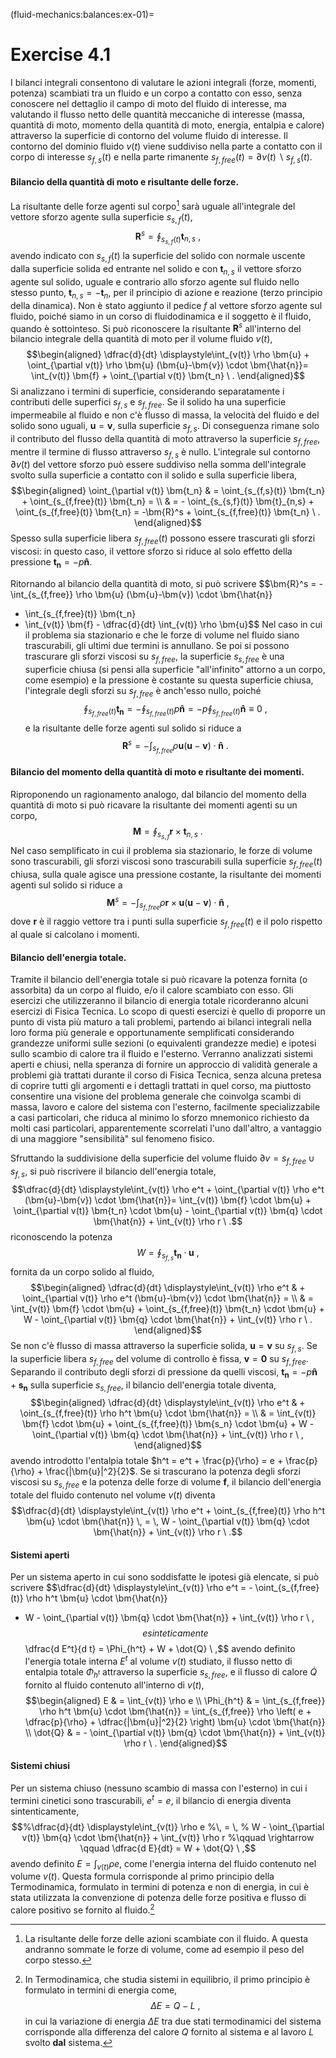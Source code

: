(fluid-mechanics:balances:ex-01)=
# Exercise 4.1


I bilanci integrali consentono di valutare le azioni integrali (forze,
momenti, potenza) scambiati tra un fluido e un corpo a contatto con
esso, senza conoscere nel dettaglio il campo di moto del fluido di
interesse, ma valutando il flusso netto delle quantità meccaniche di
interesse (massa, quantità di moto, momento della quantità di moto,
energia, entalpia e calore) attraverso la superficie di contorno del
volume fluido di interesse. Il contorno del dominio fluido $v(t)$ viene
suddiviso nella parte a contatto con il corpo di interesse $s_{f,s}(t)$
e nella parte rimanente
$s_{f,free}(t) = \partial v(t) \backslash s_{f,s}(t)$.

#### Bilancio della quantità di moto e risultante delle forze.

La risultante delle forze agenti sul corpo[^1] sarà uguale all'integrale
del vettore sforzo agente sulla superficie $s_{s,f}(t)$,
$$\bm{R}^s = \oint_{s_{s,f}(t)} \bm{t}_{n,s} \ ,$$ avendo indicato con
$s_{s,f}(t)$ la superficie del solido con normale uscente dalla
superficie solida ed entrante nel solido e con $\bm{t}_{n,s}$ il vettore
sforzo agente sul solido, uguale e contrario allo sforzo agente sul
fluido nello stesso punto, $\bm{t}_{n,s} = - \bm{t}_n$, per il principio
di azione e reazione (terzo principio della dinamica). Non è stato
aggiunto il pedice $f$ al vettore sforzo agente sul fluido, poiché siamo
in un corso di fluidodinamica e il soggetto è il fluido, quando è
sottointeso. Si può riconoscere la risultante $\bm{R}^s$ all'interno del
bilancio integrale della quantità di moto per il volume fluido $v(t)$,
$$\begin{aligned}
 \dfrac{d}{dt} \displaystyle\int_{v(t)} \rho \bm{u} + \oint_{\partial v(t)} \rho \bm{u} (\bm{u}-\bm{v}) \cdot \bm{\hat{n}}= \int_{v(t)} \bm{f} + \oint_{\partial v(t)} \bm{t_n} \ .
\end{aligned}$$ Si analizzano i termini di superficie, considerando
separatamente i contributi delle superfici $s_{f,s}$ e $s_{f,free}$. Se
il solido ha una superficie impermeabile al fluido e non c'è flusso di
massa, la velocità del fluido e del solido sono uguali,
$\bm{u} = \bm{v}$, sulla superficie $s_{f,s}$. Di conseguenza rimane
solo il contributo del flusso della quantità di moto attraverso la
superficie $s_{f,free}$, mentre il termine di flusso attraverso
$s_{f,s}$ è nullo. L'integrale sul contorno $\partial v(t)$ del vettore
sforzo può essere suddiviso nella somma dell'integrale svolto sulla
superficie a contatto con il solido e sulla superficie libera,
$$\begin{aligned}
 \oint_{\partial v(t)} \bm{t_n} & = 
 \oint_{s_{f,s}(t)} \bm{t_n} + \oint_{s_{f,free}(t)} \bm{t_n} = \\
 & = - \oint_{s_{s,f}(t)} \bm{t}_{n,s} + \oint_{s_{f,free}(t)} \bm{t_n} =
 -\bm{R}^s + \oint_{s_{f,free}(t)} \bm{t_n} \ .
\end{aligned}$$ Spesso sulla superficie libera $s_{f,free}(t)$ possono
essere trascurati gli sforzi viscosi: in questo caso, il vettore sforzo
si riduce al solo effetto della pressione $\bm{t_n} = -p \bm{\hat{n}}$.

Ritornando al bilancio della quantità di moto, si può scrivere
$$\bm{R}^s = - \int_{s_{f,free}} \rho \bm{u} (\bm{u}-\bm{v}) \cdot \bm{\hat{n}}
 - \int_{s_{f,free}(t)} \bm{t_n}
 - \int_{v(t)} \bm{f} - \dfrac{d}{dt} \int_{v(t)} \rho \bm{u}$$ Nel caso
in cui il problema sia stazionario e che le forze di volume nel fluido
siano trascurabili, gli ultimi due termini is annullano. Se poi si
possono trascurare gli sforzi viscosi su $s_{f,free}$, la superficie
$s_{s,free}$ è una superficie chiusa (si pensi alla superficie
"all'infinito" attorno a un corpo, come esempio) e la pressione è
costante su questa superficie chiusa, l'integrale degli sforzi su
$s_{f,free}$ è anch'esso nullo, poiché
$$\oint_{s_{f,free}(t)} \bm{t_n} = - \oint_{s_{f,free}(t)} p \bm{\hat{n}} = - p \oint_{s_{f,free}(t)} \bm{\hat{n}} \equiv 0 \ ,$$
e la risultante delle forze agenti sul solido si riduce a
$$\bm{R}^s = - \int_{s_{f,free}} \rho \bm{u} (\bm{u}-\bm{v}) \cdot \bm{\hat{n}} \ .$$

#### Bilancio del momento della quantità di moto e risultante dei momenti.

Riproponendo un ragionamento analogo, dal bilancio del momento della
quantità di moto si può ricavare la risultante dei momenti agenti su un
corpo, $$\bm{M} = \oint_{s_{s,f}} \bm{r} \times \bm{t}_{n,s} \ .$$ Nel
caso semplificato in cui il problema sia stazionario, le forze di volume
sono trascurabili, gli sforzi viscosi sono trascurabili sulla superficie
$s_{f,free}(t)$ chiusa, sulla quale agisce una pressione costante, la
risultante dei momenti agenti sul solido si riduce a
$$\bm{M}^s = - \int_{s_{f,free}} \rho \bm{r} \times \bm{u} (\bm{u}-\bm{v}) \cdot \bm{\hat{n}} \ ,$$
dove $\bm{r}$ è il raggio vettore tra i punti sulla superficie
$s_{f,free}(t)$ e il polo rispetto al quale si calcolano i momenti.

#### Bilancio dell'energia totale.

Tramite il bilancio dell'energia totale si può ricavare la potenza
fornita (o assorbita) da un corpo al fluido, e/o il calore scambiato con
esso. Gli esercizi che utilizzeranno il bilancio di energia totale
ricorderanno alcuni esercizi di Fisica Tecnica. Lo scopo di questi
esercizi è quello di proporre un punto di vista più maturo a tali
problemi, partendo ai bilanci integrali nella loro forma più generale e
opportunamente semplificati considerando grandezze uniformi sulle
sezioni (o equivalenti grandezze medie) e ipotesi sullo scambio di
calore tra il fluido e l'esterno. Verranno analizzati sistemi aperti e
chiusi, nella speranza di fornire un approccio di validità generale a
problemi già trattati durante il corso di Fisica Tecnica, senza alcuna
pretesa di coprire tutti gli argomenti e i dettagli trattati in quel
corso, ma piuttosto consentire una visione del problema generale che
coinvolga scambi di massa, lavoro e calore del sistema con l'esterno,
facilmente specializzabile a casi particolari, che riduca al minimo lo
sforzo mnemonico richiesto da molti casi particolari, apparentemente
scorrelati l'uno dall'altro, a vantaggio di una maggiore "sensibilità"
sul fenomeno fisico.

Sfruttando la suddivisione della superficie del volume fluido
$\partial v = s_{f,free} \cup s_{f,s}$, si può riscrivere il bilancio
dell'energia totale,
$$\dfrac{d}{dt} \displaystyle\int_{v(t)} \rho e^t + \oint_{\partial v(t)} \rho e^t (\bm{u}-\bm{v}) \cdot \bm{\hat{n}}= \int_{v(t)} \bm{f} \cdot \bm{u} + \oint_{\partial v(t)} \bm{t_n} \cdot \bm{u} - \oint_{\partial v(t)} \bm{q} \cdot \bm{\hat{n}} + \int_{v(t)} \rho r \ .$$
riconoscendo la potenza
$$W = \oint_{s_{f,s}} \bm{t_n} \cdot \bm{u} \ ,$$ fornita da un corpo
solido al fluido, $$\begin{aligned}
 \dfrac{d}{dt} \displaystyle\int_{v(t)} \rho e^t & + \oint_{\partial v(t)} \rho e^t (\bm{u}-\bm{v}) \cdot \bm{\hat{n}} = \\
  & = \int_{v(t)} \bm{f} \cdot \bm{u} + \oint_{s_{f,free}(t)} \bm{t_n} \cdot \bm{u} + W - \oint_{\partial v(t)} \bm{q} \cdot \bm{\hat{n}} + \int_{v(t)} \rho r \ .
\end{aligned}$$ Se non c'è flusso di massa attraverso la superficie
solida, $\bm{u} = \bm{v}$ su $s_{f,s}$. Se la superficie libera
$s_{f,free}$ del volume di controllo è fissa, $\bm{v}= \bm{0}$ su
$s_{f,free}$. Separando il contributo degli sforzi di pressione da
quelli viscosi, $\bm{t_n} = -p\bm{\hat{n}} + \bm{s_n}$ sulla superficie
$s_{s,free}$, il bilancio dell'energia totale diventa, $$\begin{aligned}
 \dfrac{d}{dt} \displaystyle\int_{v(t)} \rho e^t & + \oint_{s_{f,free}(t)} \rho h^t \bm{u} \cdot \bm{\hat{n}} = \\
  & = \int_{v(t)} \bm{f} \cdot \bm{u} + \oint_{s_{f,free}(t)} \bm{s_n} \cdot \bm{u} + W - \oint_{\partial v(t)} \bm{q} \cdot \bm{\hat{n}} + \int_{v(t)} \rho r \ ,
\end{aligned}$$ avendo introdotto l'entalpia totale
$h^t = e^t + \frac{p}{\rho} = e + \frac{p}{\rho} + \frac{|\bm{u}|^2}{2}$.
Se si trascurano la potenza degli sforzi viscosi su $s_{s,free}$ e la
potenza delle forze di volume $\bm{f}$, il bilancio dell'energia totale
del fluido contenuto nel volume $v(t)$ diventa
$$\dfrac{d}{dt} \displaystyle\int_{v(t)} \rho e^t + \oint_{s_{f,free}(t)} \rho h^t \bm{u} \cdot \bm{\hat{n}}
 \, = \,
  W - \oint_{\partial v(t)} \bm{q} \cdot \bm{\hat{n}} + \int_{v(t)} \rho r \ .$$

#### Sistemi aperti

Per un sistema aperto in cui sono soddisfatte le ipotesi già elencate,
si può scrivere
$$\dfrac{d}{dt} \displaystyle\int_{v(t)} \rho e^t = - \oint_{s_{f,free}(t)} \rho h^t \bm{u} \cdot \bm{\hat{n}}
  + W - \oint_{\partial v(t)} \bm{q} \cdot \bm{\hat{n}} + \int_{v(t)} \rho r \ ,$$
e sinteticamente $$\dfrac{d E^t}{d t} = \Phi_{h^t} + W + \dot{Q} \ ,$$
avendo definito l'energia totale interna $E^t$ al volume $v(t)$
studiato, il flusso netto di entalpia totale $\Phi_{h^t}$ attraverso la
superficie $s_{s,free}$, e il flusso di calore $\dot{Q}$ fornito al
fluido contenuto all'interno di $v(t)$, $$\begin{aligned}
  E & = \int_{v(t)} \rho e \\
  \Phi_{h^t} & = \int_{s_{f,free}} \rho h^t \bm{u} \cdot \bm{\hat{n}}
               = \int_{s_{f,free}} \rho \left( e + \dfrac{p}{\rho} + \dfrac{|\bm{u}|^2}{2} \right) \bm{u} \cdot \bm{\hat{n}} \\
 \dot{Q} & = - \oint_{\partial v(t)} \bm{q} \cdot \bm{\hat{n}} + \int_{v(t)} \rho r \ . 
\end{aligned}$$

#### Sistemi chiusi

Per un sistema chiuso (nessuno scambio di massa con l'esterno) in cui i
termini cinetici sono trascurabili, $e^t = e$, il bilancio di energia
diventa sintenticamente,
$$%\dfrac{d}{dt} \displaystyle\int_{v(t)} \rho e 
%\, = \,
% W - \oint_{\partial v(t)} \bm{q} \cdot \bm{\hat{n}} + \int_{v(t)} \rho r
%\qquad \rightarrow \qquad
 \dfrac{d E}{dt} = W + \dot{Q} \ ,$$ avendo definito
$E = \displaystyle\int_{v(t)} \rho e$, come l'energia interna del fluido
contenuto nel volume $v(t)$. Questa formula corrisponde al primo
principio della Termodinamica, formulato in termini di potenza e non di
energia, in cui è stata utilizzata la convenzione di potenza delle forze
positiva e flusso di calore positivo se fornito al fluido.[^2]

[^1]: La risultante delle forze delle azioni scambiate con il fluido. A
    questa andranno sommate le forze di volume, come ad esempio il peso
    del corpo stesso.

[^2]: In Termodinamica, che studia sistemi in equilibrio, il primo
    principio è formulato in termini di energia come,
    $$\Delta E = Q - L \ ,$$ in cui la variazione di energia $\Delta E$
    tra due stati termodinamici del sistema corrisponde alla differenza
    del calore $Q$ fornito al sistema e al lavoro $L$ svolto **dal**
    sistema.
